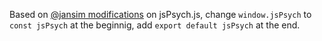Based on [@jansim modifications](https://github.com/jspsych/jsPsych/pull/661/) on jsPsych.js, change `window.jsPsych` to `const jsPsych` at the beginnig, add `export default jsPsych` at the end.